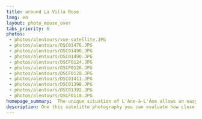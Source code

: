 ```yaml
---
title: around La Villa Rose
lang: en
layout: photo_mouse_over
tabs_priority: 6
photos:
 - photos/alentours/vue-satellite.JPG
 - photos/alentours/DSC01476.JPG
 - photos/alentours/DSC01496.JPG
 - photos/alentours/DSC01490.JPG
 - photos/alentours/DSCF0124.JPG
 - photos/alentours/DSCF0126.JPG
 - photos/alentours/DSCF0128.JPG
 - photos/alentours/DSC01411.JPG
 - photos/alentours/DSC01398.JPG
 - photos/alentours/DSC01392.JPG
 - photos/alentours/DSCF0118.JPG
homepage_summary:  The unique situation of L'Ane-à-L'Âne allows an easy access to the beautiful beaches of the South of Martinique, to the rain forest of the North, to the Diamant.... and to the L'anse-à-L'Âne beach [...]
description: One this satelitte photography you can evaluate how close the lovely beach of L'Anse-à-L'äne is. <br>The beach of L'Anse-à-L'Âne is protected by small palm trees. There are a few bars and restaurants that will allow the less courageous guests to drink without waiting during the three minutes that it takes to come back to La Villa Rose. There a pier on the beach, and you can take the shuttle to Fort-de-France from this pier. There is a departure every 30 minutes. <br>However, Martinique is not just L'Anse-à-L'Âne. Thank to its very central position in the island, you can very easily go to the beautiful beaches in the South, starting with the most famous, Les Salines. <br>You can also go to the north, in the rain forest, in the Garden of Balata. You can also go to the beautiful beaches of the Caribean coast, with the spectacular beach at l'Anse de la Couleuvre.
---
```

